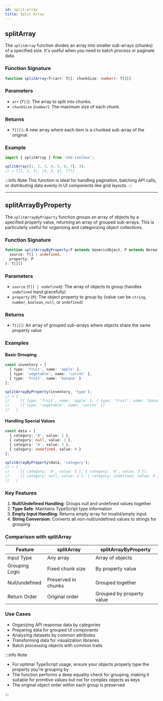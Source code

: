 ```yaml
---
id: split-array
title: Split Array
---
```


<!-- markdownlint-disable-file MD024 -->

## splitArray

The `splitArray` function divides an array into smaller sub-arrays (chunks) of a specified size. It's useful when you need to batch process or paginate data.

### Function Signature

```typescript
function splitArray<T>(arr: T[], chunkSize: number): T[][]
```

### Parameters

- `arr` (`T[]`): The array to split into chunks.
- `chunkSize` (`number`): The maximum size of each chunk.

### Returns

- `T[][]`: A new array where each item is a chunked sub-array of the original.

### Example

```ts
import { splitArray } from 'nhb-toolbox';

splitArray([1, 2, 3, 4, 5, 6, 7], 3);
// → [[1, 2, 3], [4, 5, 6], [7]]
```

:::info Note
This function is ideal for handling pagination, batching API calls, or distributing data evenly in UI components like grid layouts.
:::

---

## splitArrayByProperty

The `splitArrayByProperty` function groups an array of objects by a specified property value, returning an array of grouped sub-arrays. This is particularly useful for organizing and categorizing object collections.

### Function Signature

```typescript
function splitArrayByProperty<T extends GenericObject, P extends NormalPrimitiveKey<T>>(
  source: T[] | undefined,
  property: P
): T[][]
```

### Parameters

- `source` (`T[] | undefined`): The array of objects to group (handles `undefined` input gracefully)
- `property` (`P`): The object property to group by (value can be `string`, `number`, `boolean`, `null`, or `undefined`)

### Returns

- `T[][]`: An array of grouped sub-arrays where objects share the same property value

### Examples

#### Basic Grouping

```typescript
const inventory = [
  { type: 'fruit', name: 'apple' },
  { type: 'vegetable', name: 'carrot' },
  { type: 'fruit', name: 'banana' }
];

splitArrayByProperty(inventory, 'type');
// → [
//     [{ type: 'fruit', name: 'apple' }, { type: 'fruit', name: 'banana' }],
//     [{ type: 'vegetable', name: 'carrot' }]
//   ]
```

#### Handling Special Values

```typescript
const data = [
  { category: 'A', value: 1 },
  { category: null, value: 2 },
  { category: 'A', value: 3 },
  { category: undefined, value: 4 }
];

splitArrayByProperty(data, 'category');
// → [
//     [{ category: 'A', value: 1 }, { category: 'A', value: 3 }],
//     [{ category: null, value: 2 }, { category: undefined, value: 4 }]
//   ]
```

### Key Features

1. **Null/Undefined Handling**: Groups null and undefined values together
2. **Type Safe**: Maintains TypeScript type information
3. **Empty Input Handling**: Returns empty array for invalid/empty input
4. **String Conversion**: Converts all non-null/undefined values to strings for grouping

### Comparison with splitArray

| Feature               | splitArray          | splitArrayByProperty         |
|-----------------------|---------------------|------------------------------|
| Input Type            | Any array           | Array of objects             |
| Grouping Logic        | Fixed chunk size    | By property value            |
| Null/undefined        | Preserved in chunks | Grouped together             |
| Return Order          | Original order      | Grouped by property value    |

### Use Cases

- Organizing API response data by categories
- Preparing data for grouped UI components
- Analyzing datasets by common attributes
- Transforming data for visualization libraries
- Batch processing objects with common traits

:::info Note

- For optimal TypeScript usage, ensure your objects properly type the property you're grouping by
- The function performs a deep equality check for grouping, making it suitable for primitive values but not for complex objects as keys
- The original object order within each group is preserved

:::
